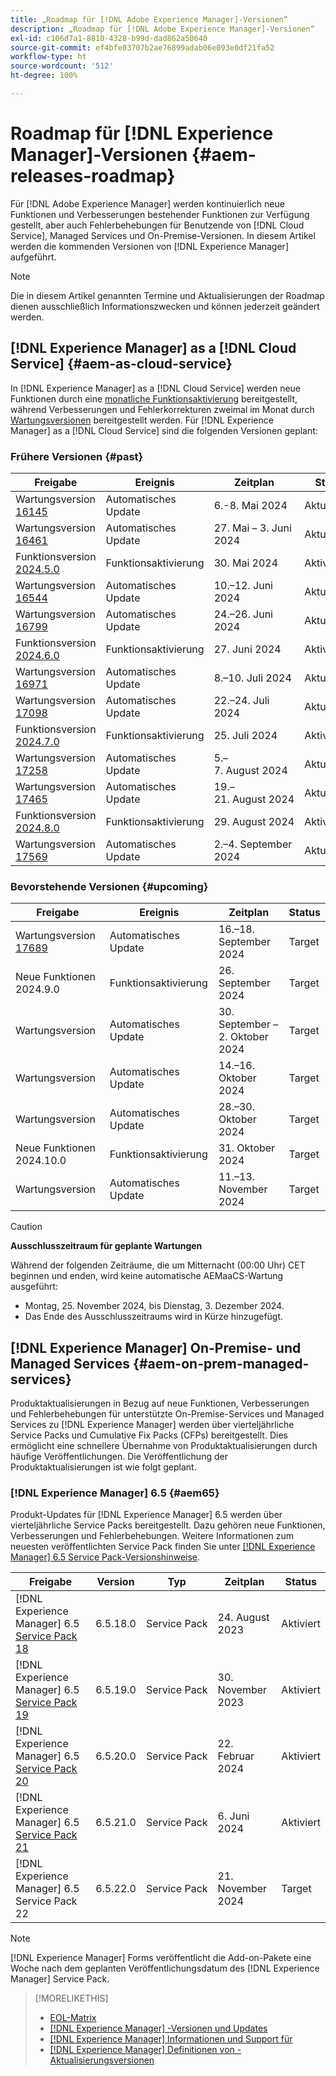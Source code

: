 ```yaml
---
title: „Roadmap für [!DNL Adobe Experience Manager]-Versionen“
description: „Roadmap für [!DNL Adobe Experience Manager]-Versionen“
exl-id: c106d7a1-8810-4328-b99d-dad862a50640
source-git-commit: ef4bfe03707b2ae76899adab06e093e0df21fa52
workflow-type: ht
source-wordcount: '512'
ht-degree: 100%

---
```



# Roadmap für [!DNL Experience Manager]-Versionen {#aem-releases-roadmap}

Für [!DNL Adobe Experience Manager] werden kontinuierlich neue Funktionen und Verbesserungen bestehender Funktionen zur Verfügung gestellt, aber auch Fehlerbehebungen für Benutzende von [!DNL Cloud Service], Managed Services und On-Premise-Versionen. In diesem Artikel werden die kommenden Versionen von [!DNL Experience Manager] aufgeführt.

>[!NOTE]
>
>Die in diesem Artikel genannten Termine und Aktualisierungen der Roadmap dienen ausschließlich Informationszwecken und können jederzeit geändert werden.

## [!DNL Experience Manager] as a [!DNL Cloud Service] {#aem-as-cloud-service}

In [!DNL Experience Manager] as a [!DNL Cloud Service] werden neue Funktionen durch eine [monatliche Funktionsaktivierung](https://experienceleague.adobe.com/de/docs/experience-manager-cloud-service/content/release-notes/release-notes/release-notes-current) bereitgestellt, während Verbesserungen und Fehlerkorrekturen zweimal im Monat durch [Wartungsversionen](https://experienceleague.adobe.com/de/docs/experience-manager-cloud-service/content/release-notes/maintenance/latest?lang=de) bereitgestellt werden.
Für [!DNL Experience Manager] as a [!DNL Cloud Service] sind die folgenden Versionen geplant:

### Frühere Versionen {#past}

| Freigabe | Ereignis | Zeitplan | Status |
|---|---|---|---|
| Wartungsversion [16145](https://experienceleague.adobe.com/de/docs/experience-manager-cloud-service/content/release-notes/maintenance/2024/2024-5-0#release-16145) | Automatisches Update | 6.-8. Mai 2024 | Aktualisiert |
| Wartungsversion [16461](https://experienceleague.adobe.com/de/docs/experience-manager-cloud-service/content/release-notes/maintenance/2024/2024-5-0#release-16461) | Automatisches Update | 27. Mai – 3. Juni 2024 | Aktualisiert |
| Funktionsversion [2024.5.0](https://experienceleague.adobe.com/de/docs/experience-manager-cloud-service/content/release-notes/release-notes/2024/release-notes-2024-5-0) | Funktionsaktivierung | 30. Mai 2024 | Aktiviert |
| Wartungsversion [16544](https://experienceleague.adobe.com/de/docs/experience-manager-cloud-service/content/release-notes/maintenance/2024/2024-6-0#release-16544) | Automatisches Update | 10.–12. Juni 2024 | Aktualisiert |
| Wartungsversion [16799](https://experienceleague.adobe.com/de/docs/experience-manager-cloud-service/content/release-notes/maintenance/2024/2024-6-0#release-16799) | Automatisches Update | 24.–26. Juni 2024 | Aktualisiert |
| Funktionsversion [2024.6.0](https://experienceleague.adobe.com/de/docs/experience-manager-cloud-service/content/release-notes/release-notes/2024/release-notes-2024-6-0) | Funktionsaktivierung | 27. Juni 2024 | Aktiviert |
| Wartungsversion [16971](https://experienceleague.adobe.com/de/docs/experience-manager-cloud-service/content/release-notes/maintenance/2024/2024-7-0#release-16971) | Automatisches Update | 8.–10. Juli 2024 | Aktualisiert |
| Wartungsversion [17098](https://experienceleague.adobe.com/de/docs/experience-manager-cloud-service/content/release-notes/maintenance/2024/2024-7-0#release-17098) | Automatisches Update | 22.–24. Juli 2024 | Aktualisiert |
| Funktionsversion [2024.7.0](https://experienceleague.adobe.com/de/docs/experience-manager-cloud-service/content/release-notes/release-notes/2024/release-notes-2024-7-0) | Funktionsaktivierung | 25. Juli 2024 | Aktiviert |
| Wartungsversion [17258](https://experienceleague.adobe.com/de/docs/experience-manager-cloud-service/content/release-notes/maintenance/2024/2024-8-0#release-17258) | Automatisches Update | 5.–7. August 2024 | Aktualisiert |
| Wartungsversion [17465](https://experienceleague.adobe.com/de/docs/experience-manager-cloud-service/content/release-notes/maintenance/2024/2024-8-0#release-17465) | Automatisches Update | 19.–21. August 2024 | Aktualisiert |
| Funktionsversion [2024.8.0](https://experienceleague.adobe.com/de/docs/experience-manager-cloud-service/content/release-notes/release-notes/release-notes-current) | Funktionsaktivierung | 29. August 2024 | Aktiviert |
| Wartungsversion [17569](https://experienceleague.adobe.com/de/docs/experience-manager-cloud-service/content/release-notes/maintenance/2024/2024-9-0#release-17569) | Automatisches Update | 2.–4. September 2024 | Aktualisiert |

### Bevorstehende Versionen {#upcoming}

| Freigabe | Ereignis | Zeitplan | Status |
|---|---|---|---|
| Wartungsversion [17689](https://experienceleague.adobe.com/de/docs/experience-manager-cloud-service/content/release-notes/maintenance/latest?lang=de) | Automatisches Update | 16.–18. September 2024 | Target |
| Neue Funktionen 2024.9.0 | Funktionsaktivierung | 26. September 2024 | Target |
| Wartungsversion | Automatisches Update | 30. September – 2. Oktober 2024 | Target |
| Wartungsversion | Automatisches Update | 14.–16. Oktober 2024 | Target |
| Wartungsversion | Automatisches Update | 28.–30. Oktober 2024 | Target |
| Neue Funktionen 2024.10.0 | Funktionsaktivierung | 31. Oktober 2024 | Target |
| Wartungsversion | Automatisches Update | 11.–13. November 2024 | Target |

>[!CAUTION]
>
>**Ausschlusszeitraum für geplante Wartungen**
>
> Während der folgenden Zeiträume, die um Mitternacht (00:00 Uhr) CET beginnen und enden, wird keine automatische AEMaaCS-Wartung ausgeführt:
>
>* Montag, 25. November 2024, bis Dienstag, 3. Dezember 2024.
>* Das Ende des Ausschlusszeitraums wird in Kürze hinzugefügt.

## [!DNL Experience Manager] On-Premise- und Managed Services {#aem-on-prem-managed-services}

Produktaktualisierungen in Bezug auf neue Funktionen, Verbesserungen und Fehlerbehebungen für unterstützte On-Premise-Services und Managed Services zu [!DNL Experience Manager] werden über vierteljährliche Service Packs und Cumulative Fix Packs (CFPs) bereitgestellt. Dies ermöglicht eine schnellere Übernahme von Produktaktualisierungen durch häufige Veröffentlichungen. Die Veröffentlichung der Produktaktualisierungen ist wie folgt geplant.

### [!DNL Experience Manager] 6.5 {#aem65}

Produkt-Updates für [!DNL Experience Manager] 6.5 werden über vierteljährliche Service Packs bereitgestellt. Dazu gehören neue Funktionen, Verbesserungen und Fehlerbehebungen. Weitere Informationen zum neuesten veröffentlichten Service Pack finden Sie unter [[!DNL Experience Manager] 6.5 Service Pack-Versionshinweise](https://experienceleague.adobe.com/de/docs/experience-manager-65/content/release-notes/release-notes).

| Freigabe | Version | Typ | Zeitplan | Status |
|---|---|---|---|---|
| [!DNL Experience Manager] 6.5 [Service Pack 18](https://experienceleague.adobe.com/de/docs/experience-manager-65/content/release-notes/service-pack/6-5-18) | 6.5.18.0 | Service Pack | 24. August 2023 | Aktiviert |
| [!DNL Experience Manager] 6.5 [Service Pack 19](https://experienceleague.adobe.com/de/docs/experience-manager-65/content/release-notes/service-pack/6-5-19) | 6.5.19.0 | Service Pack | 30. November 2023 | Aktiviert |
| [!DNL Experience Manager] 6.5 [Service Pack 20](https://experienceleague.adobe.com/de/docs/experience-manager-65/content/release-notes/service-pack/6-5-20) | 6.5.20.0 | Service Pack | 22. Februar 2024 | Aktiviert |
| [!DNL Experience Manager] 6.5 [Service Pack 21](https://experienceleague.adobe.com/de/docs/experience-manager-65/content/release-notes/release-notes) | 6.5.21.0 | Service Pack | 6. Juni 2024 | Aktiviert |
| [!DNL Experience Manager] 6.5 Service Pack 22 | 6.5.22.0 | Service Pack | 21. November 2024 | Target |

>[!NOTE]
>
>[!DNL Experience Manager] Forms veröffentlicht die Add-on-Pakete eine Woche nach dem geplanten Veröffentlichungsdatum des [!DNL Experience Manager] Service Pack.

>[!MORELIKETHIS]
>
>* [EOL-Matrix](https://helpx.adobe.com/de/support/programs/eol-matrix.html)
>* [[!DNL Experience Manager] -Versionen und Updates](https://experienceleague.adobe.com/de/docs/experience-manager-release-information/aem-release-updates/aem-releases-updates)
>* [[!DNL Experience Manager] Informationen und Support für](https://experienceleague.adobe.com/de/docs/experience-manager-cloud-service)
>* [[!DNL Experience Manager] Definitionen von -Aktualisierungsversionen](/help/using/update-release-vehicle-definitions.md)
